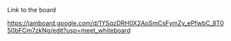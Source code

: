 Link to the board

https://jamboard.google.com/d/1YSqzDRH0X2AoSmCsFymZy_ePfwbC_8T050bFCm7zkNg/edit?usp=meet_whiteboard
